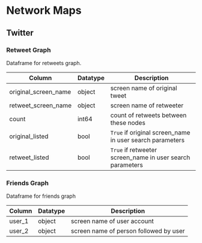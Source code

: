 # Network Maps

## Twitter

### Retweet Graph
Dataframe for retweets graph.

| Column               | Datatype | Description                                               |
|----------------------|----------|-----------------------------------------------------------|
| original_screen_name | object   | screen name of original tweet                             |
| retweet_screen_name  | object   | screen name of retweeter                                  |
| count                | int64    | count of retweets between these nodes                     |
| original_listed      | bool     | `True` if original screen_name in user search parameters  |
| retweet_listed       | bool     | `True` if retweeter screen_name in user search parameters |


### Friends Graph
Dataframe for friends graph

| Column             | Datatype | Description                                               |
|--------------------|----------|----------------------------------------------|
| user_1  | object   | screen name of user account                             |
| user_2  | object   | screen name of person followed by user                  |

